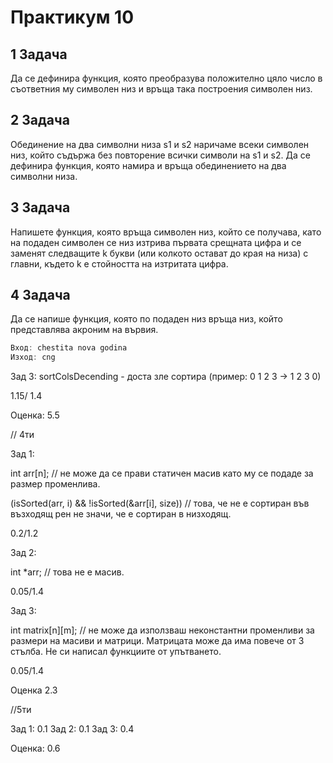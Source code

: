 # Практикум 10

## **1 Задача**

Да се дефинира функция, която преобразува положително цяло число в съответния му символен низ и връща така построения
символен низ.

## **2 Задача**

Обединение на два символни низа s1 и s2 наричаме
всеки символен низ, който съдържа без повторение всички символи на
s1 и s2. Да се дефинира функция, която намира и връща обединението
на два символни низа.

## **3 Задача**

Напишете функция, която връща символен низ, който се получава, като на подаден символен се низ изтрива първата срещната цифра и се заменят следващите k букви (или колкото остават до края на низа) с главни, където k е стойността на изтритата цифра.

## **4 Задача**

Да се напише функция, която по подаден низ връща низ, който представлява акроним на вървия.
```C++
Вход: chestita nova godina
Изход: cng
```

Зад 3: sortColsDecending - доста зле сортира (пример: 0 1 2 3 -> 1 2 3 0)

1.15/ 1.4

Оценка: 5.5

// 4ти

Зад 1: 

int arr[n]; // не може да се прави статичен масив като му се подаде за размер променлива.

(isSorted(arr, i) && !isSorted(&arr[i], size)) // това, че не е сортиран във възходящ рен не значи, че е сортиран в низходящ.

0.2/1.2

Зад 2:

int *arr; // това не е масив.

0.05/1.4

Зад 3:

int matrix[n][m]; // не може да използваш неконстантни променливи за размери на масиви и матрици.
Матрицата може да има повече от 3 стълба.
Не си написал функциите от упътването.

0.05/1.4

Оценка 2.3

//5ти

Зад 1: 0.1
Зад 2: 0.1
Зад 3: 0.4

Оценка: 0.6
